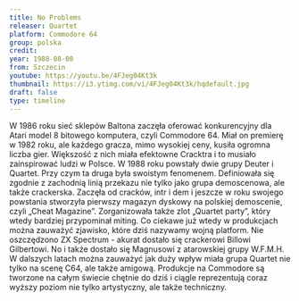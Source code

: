 ```yaml
---
title: No Problems
releaser: Quartet
platform: Commodore 64
group: polska
credit:
year: 1988-08-00
from: Szczecin
youtube: https://youtu.be/4FJeg04Kt3k
thumbnail: https://i3.ytimg.com/vi/4FJeg04Kt3k/hqdefault.jpg
draft: false
type: timeline
---
```


W 1986 roku sieć sklepów Baltona zaczęła oferować konkurencyjny dla Atari model 8 bitowego komputera, czyli Commodore 64. Miał on premierę w 1982 roku, ale każdego gracza, mimo wysokiej ceny, kusiła ogromna liczba gier. Większość z nich miała efektowne Cracktra i to musiało zainspirować ludzi w Polsce. W 1988 roku powstały dwie grupy Deuter i Quartet. Przy czym ta druga była swoistym fenomenem. Definiowała się zgodnie z zachodnią linią przekazu nie tylko jako grupa demoscenowa, ale także crackerska. Zaczęła od cracków, intr i dem i jeszcze w roku swojego powstania stworzyła pierwszy magazyn dyskowy na polskiej demoscenie, czyli „Cheat Magazine”. Zorganizowała także zlot „Quartet party”, który wtedy bardziej przypominał miting. Co ciekawe już wtedy w produkcjach można zauważyć zjawisko, które dziś nazywamy wojną platform. Nie oszczędzono ZX Spectrum - akurat dostało się crackerowi Billowi Gilbertowi. No i także dostało się Magnusowi z atarowskiej grupy W.F.M.H. W dalszych latach można zauważyć jak duży wpływ miała grupa Quartet nie tylko na scenę C64, ale także amigową. Produkcje na Commodore są tworzone na całym świecie chętnie do dziś i ciągle reprezentują coraz wyższy poziom nie tylko artystyczny, ale także techniczny.
